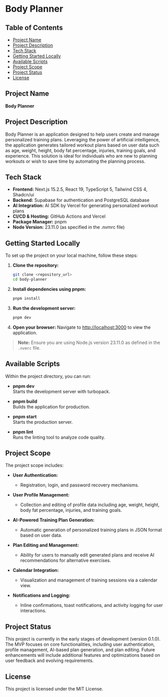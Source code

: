 # Body Planner

## Table of Contents

- [Project Name](#project-name)
- [Project Description](#project-description)
- [Tech Stack](#tech-stack)
- [Getting Started Locally](#getting-started-locally)
- [Available Scripts](#available-scripts)
- [Project Scope](#project-scope)
- [Project Status](#project-status)
- [License](#license)

## Project Name

**Body Planner**

## Project Description

Body Planner is an application designed to help users create and manage personalized training plans. Leveraging the power of artificial intelligence, the application generates tailored workout plans based on user data such as age, weight, height, body fat percentage, injuries, training goals, and experience. This solution is ideal for individuals who are new to planning workouts or wish to save time by automating the planning process.

## Tech Stack

- **Frontend:** Next.js 15.2.5, React 19, TypeScript 5, Tailwind CSS 4, Shadcn/ui
- **Backend:** Supabase for authentication and PostgreSQL database
- **AI Integration:** AI SDK by Vercel for generating personalized workout plans
- **CI/CD & Hosting:** GitHub Actions and Vercel
- **Package Manager:** pnpm
- **Node Version:** 23.11.0 (as specified in the .nvmrc file)

## Getting Started Locally

To set up the project on your local machine, follow these steps:

1. **Clone the repository:**

   ```bash
   git clone <repository_url>
   cd body-planner
   ```

2. **Install dependencies using pnpm:**

   ```bash
   pnpm install
   ```

3. **Run the development server:**

   ```bash
   pnpm dev
   ```

4. **Open your browser:**
   Navigate to [http://localhost:3000](http://localhost:3000) to view the application.

> **Note:** Ensure you are using Node.js version 23.11.0 as defined in the `.nvmrc` file.

## Available Scripts

Within the project directory, you can run:

- **pnpm dev**  
  Starts the development server with turbopack.

- **pnpm build**  
  Builds the application for production.

- **pnpm start**  
  Starts the production server.

- **pnpm lint**  
  Runs the linting tool to analyze code quality.

## Project Scope

The project scope includes:

- **User Authentication:**

  - Registration, login, and password recovery mechanisms.

- **User Profile Management:**

  - Collection and editing of profile data including age, weight, height, body fat percentage, injuries, and training goals.

- **AI-Powered Training Plan Generation:**

  - Automatic generation of personalized training plans in JSON format based on user data.

- **Plan Editing and Management:**

  - Ability for users to manually edit generated plans and receive AI recommendations for alternative exercises.

- **Calendar Integration:**

  - Visualization and management of training sessions via a calendar view.

- **Notifications and Logging:**
  - Inline confirmations, toast notifications, and activity logging for user interactions.

## Project Status

This project is currently in the early stages of development (version 0.1.0). The MVP focuses on core functionalities, including user authentication, profile management, AI-based plan generation, and plan editing. Future enhancements will include additional features and optimizations based on user feedback and evolving requirements.

## License

This project is licensed under the MIT License.
